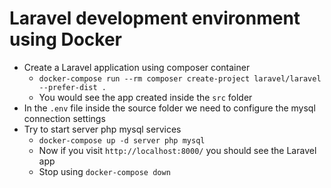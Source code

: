 # Laravel development environment using Docker

* Create a Laravel application using composer container
   - `docker-compose run --rm composer create-project laravel/laravel --prefer-dist .`
   - You would see the app created inside the `src` folder
* In the `.env` file inside the source folder we need to configure the mysql connection settings
* Try to start server php mysql services
   - `docker-compose up -d server php mysql`
   - Now if you visit `http://localhost:8000/` you should see the Laravel app
   - Stop using `docker-compose down`
